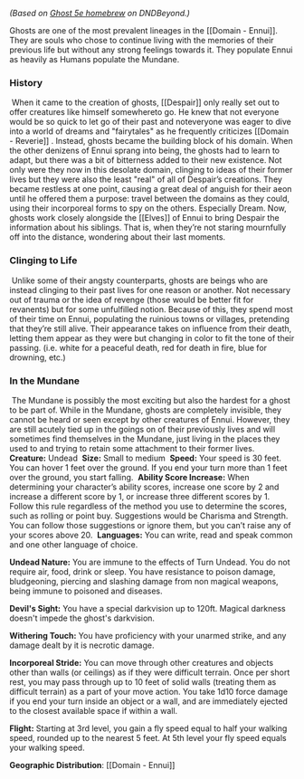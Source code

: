 _(Based on [Ghost 5e homebrew](https://www.dndbeyond.com/races/513420-ghost) on DNDBeyond.)_

Ghosts are one of the most prevalent lineages in the [[Domain - Ennui]]. They are souls who chose to continue living with the memories of their previous life but without any strong feelings towards it. They populate Ennui as heavily as Humans populate the Mundane. 

### History

 When it came to the creation of ghosts, [[Despair]] only really set out to offer creatures like himself somewhereto go. He knew that not everyone would be so quick to let go of their past and noteveryone was eager to dive into a world of dreams and "fairytales" as he frequently criticizes [[Domain - Reverie]] . Instead, ghosts became the building block of his domain. When the other denizens of Ennui sprang into being, the ghosts had to learn to adapt, but there was a bit of bitterness added to their new existence. Not only were they now in this desolate domain, clinging to ideas of their former lives but they were also the least "real" of all of Despair’s creations. They became restless at one point, causing a great deal of anguish for their aeon until he offered them a purpose: travel between the domains as they could, using their incorporeal forms to spy on the others. Especially Dream. Now, ghosts work closely alongside the [[Elves]] of Ennui to bring Despair the information about his siblings. That is, when they’re not staring mournfully off into the distance, wondering about their last moments. 

### Clinging to Life

 Unlike some of their angsty counterparts, ghosts are beings who are instead clinging to their past lives for one reason or another. Not necessary out of trauma or the idea of revenge (those would be better fit for revanents) but for some unfulfilled notion. Because of this, they spend most of their time on Ennui, populating the ruinious towns or villages, pretending that they’re still alive. Their appearance takes on influence from their death, letting them appear as they were but changing in color to fit the tone of their passing. (i.e. white for a peaceful death, red for death in fire, blue for drowning, etc.) 

### In the Mundane

 The Mundane is possibly the most exciting but also the hardest for a ghost to be part of. While in the Mundane, ghosts are completely invisible, they cannot be heard or seen except by other creatures of Ennui. However, they are still acutely tied up in the goings on of their previously lives and will sometimes find themselves in the Mundane, just living in the places they used to and trying to retain some attachment to their former lives.
 
**Creature:** Undead 
**Size:** Small to medium 
**Speed:** Your speed is 30 feet. You can hover 1 feet over the ground. If you end your turn more than 1 feet over the ground, you start falling. 
**Ability Score Increase:** When determining your character’s ability scores, increase one score by 2 and increase a different score by 1, or increase three different scores by 1. Follow this rule regardless of the method you use to determine the scores, such as rolling or point buy. Suggestions would be Charisma and Strength. You can follow those suggestions or ignore them, but you can’t raise any of your scores above 20. 
**Languages:** You can write, read and speak common and one other language of choice. 

**Undead Nature:** You are immune to the effects of Turn Undead. You do not require air, food, drink or sleep. You have resistance to poison damage, bludgeoning, piercing and slashing damage from non magical weapons, being immune to poisoned and diseases. 

**Devil's Sight:** You have a special darkvision up to 120ft. Magical darkness doesn't impede the ghost's darkvision. 

**Withering Touch:** You have proficiency with your unarmed strike, and any damage dealt by it is necrotic damage. 

**Incorporeal Stride:** You can move through other creatures and objects other than walls (or ceilings) as if they were difficult terrain. Once per short rest, you may pass through up to 10 feet of solid walls (treating them as difficult terrain) as a part of your move action. You take 1d10 force damage if you end your turn inside an object or a wall, and are immediately ejected to the closest available space if within a wall. 

**Flight:** Starting at 3rd level, you gain a fly speed equal to half your walking speed, rounded up to the nearest 5 feet. At 5th level your fly speed equals your walking speed.

**Geographic Distribution**: [[Domain - Ennui]]